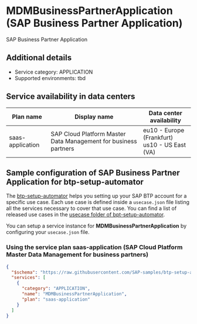 # MDMBusinessPartnerApplication (SAP Business Partner Application)

SAP Business Partner Application

## Additional details
- Service category: APPLICATION
- Supported environments: tbd


## Service availability in data centers

| Plan name | Display name | Data center availability  |
|------|----------------|---------------------------|
|  saas-application  |  SAP Cloud Platform Master Data Management for business partners  | eu10 - Europe (Frankfurt)<br> us10 - US East (VA)  |

## Sample configuration of **SAP Business Partner Application** for btp-setup-automator

The [btp-setup-automator](https://github.com/SAP-samples/btp-setup-automator) helps you setting up your SAP BTP account for a specific use case. Each use case is defined inside a `usecase.json` file listing all the services necessary to cover that use case. You can find a list of released use cases in the [usecase folder of bpt-setup-automator](https://github.com/SAP-samples/btp-setup-automator/tree/main/usecases).

You can setup a service instance for **MDMBusinessPartnerApplication** by configuring your `usecase.json` file.

### Using the service plan **saas-application** (SAP Cloud Platform Master Data Management for business partners)

```json
{
  "$schema": "https://raw.githubusercontent.com/SAP-samples/btp-setup-automator/main/libs/btpsa-usecase.json",
  "services": [
    {
      "category": "APPLICATION",
      "name": "MDMBusinessPartnerApplication",
      "plan": "saas-application"
    }
  ]
}
```

